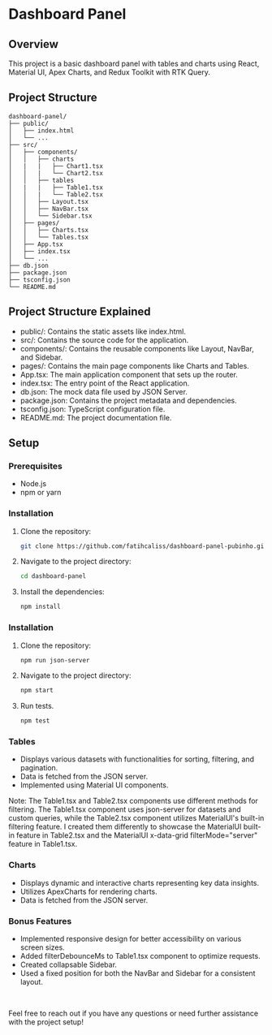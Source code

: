 # Dashboard Panel

## Overview

This project is a basic dashboard panel with tables and charts using React, Material UI, Apex Charts, and Redux Toolkit with RTK Query.

## Project Structure

```plaintext
dashboard-panel/
├── public/
│   ├── index.html
│   └── ...
├── src/
│   ├── components/
│   │   ├── charts
│   |   |   ├── Chart1.tsx
│   │   |   └── Chart2.tsx
│   │   ├── tables
│   |   |   ├── Table1.tsx
│   │   |   └── Table2.tsx
│   │   ├── Layout.tsx
│   │   ├── NavBar.tsx
│   │   └── Sidebar.tsx
│   ├── pages/
│   │   ├── Charts.tsx
│   │   └── Tables.tsx
│   ├── App.tsx
│   ├── index.tsx
│   └── ...
├── db.json
├── package.json
├── tsconfig.json
└── README.md
```

## Project Structure Explained

- public/: Contains the static assets like index.html.
- src/: Contains the source code for the application.
- components/: Contains the reusable components like Layout, NavBar, and Sidebar.
- pages/: Contains the main page components like Charts and Tables.
- App.tsx: The main application component that sets up the router.
- index.tsx: The entry point of the React application.
- db.json: The mock data file used by JSON Server.
- package.json: Contains the project metadata and dependencies.
- tsconfig.json: TypeScript configuration file.
- README.md: The project documentation file.

## Setup

### Prerequisites

- Node.js
- npm or yarn

### Installation

1. Clone the repository:
   ```bash
   git clone https://github.com/fatihcaliss/dashboard-panel-pubinho.git
   ```
2. Navigate to the project directory:
   ```bash
   cd dashboard-panel
   ```
3. Install the dependencies:
   ```bash
   npm install
   ```

### Installation

1. Clone the repository:
   ```bash
   npm run json-server
   ```
2. Navigate to the project directory:
   ```bash
   npm start
   ```
3. Run tests.
   ```bash
   npm test
   ```

### Tables

- Displays various datasets with functionalities for sorting, filtering, and pagination.
- Data is fetched from the JSON server.
- Implemented using Material UI components.

Note: The Table1.tsx and Table2.tsx components use different methods for filtering. The Table1.tsx component uses json-server for datasets and custom queries, while the Table2.tsx component utilizes MaterialUI's built-in filtering feature. I created them differently to showcase the MaterialUI built-in feature in Table2.tsx and the MaterialUI x-data-grid filterMode="server" feature in Table1.tsx.

### Charts

- Displays dynamic and interactive charts representing key data insights.
- Utilizes ApexCharts for rendering charts.
- Data is fetched from the JSON server.

### Bonus Features

- Implemented responsive design for better accessibility on various screen sizes.
- Added filterDebounceMs to Table1.tsx component to optimize requests.
- Created collapsable Sidebar.
- Used a fixed position for both the NavBar and Sidebar for a consistent layout.

<br/>

Feel free to reach out if you have any questions or need further assistance with the project setup!
